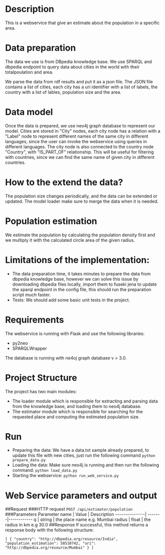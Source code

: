 # Description

This is a webservice that give an estimate about the population in a specific area.

# Data preparation

The data we use is from DBpedia knowledge base. We use SPARQL and dbpedia endpoint to query data about cities in the world with their totalpoulation and area.

We parse the data from rdf results and put it as a json file.
The JSON file contains a list of cities, each city has a uri identifier with a list of labels, the country with a list of lables, population size and the area.

# Data model
Once the data is prepared, we use neo4j graph database to represent our model.
Cities are stored in "City" nodes, each city node has a relation with a "Label" node to represent different names of the same city in different languages, since the user can invoke the webservice using queries in different languages.
The city node is also connected to the country node "Country", with "IS_PART_OF" relationship. This will be useful for filtering with countries, since we can find the same name of given city in different countries.

# How to the extend the data?
The population size changes periodically, and the data can be extended or updated. The model loader make sure to merge the data when it is needed.
# Population estimation
We estimate the population by calculating the population density first and we multiply it with the calculated circle area of the given radius.

# Limitations of the implementation:
- The data preparation time, it takes minutes to prepare the data from dbpedia knowledge base, however we can solve this issue by downloading dbpedia files locally, import them to fuseki jena to update the sparql endpoint in the config file, this should run the preparation script much faster.
- Tests: We should add some basic unit tests in the project.

# Requirements
The webservice is running with Flask and use the following libraries:
- py2neo
- SPARQLWrapper


The database is running with ne4oj graph database v > 3.0.

# Project Structure
The project has two main modules:
- The loader module which is responsible for extracting and parsing data from the knowledge base, and loading them to neo4j database.
- The estimator module which is responsible for searching for the requested place and computing the estimated population size.
# Run
- Preparing the data: We have a data.txt sample already prepared, to update this file with new cities, just run the following command
` python prepare_data.py `
- Loading the data: Make sure neo4j is running and then run the following command:
` python load_data.py `
- Starting the webservice:
` python run_web_service.py `

# Web Service parameters and output
##Request
###HTTP request
` POST /api/estimator/population `
###Parameters
Parameter name | Value	| Description
---------------| -------|------------
q | string | the place name e.g. Mumbai
radius | float | the radius in km e.g 30.0
##Response
If successful, this method returns a response body with the following structure:

`[
   {
     "country": "http://dbpedia.org/resource/India",
     "population_estimation": 58510742,
     "uri": "http://dbpedia.org/resource/Mumbai"
   }
 ]`
